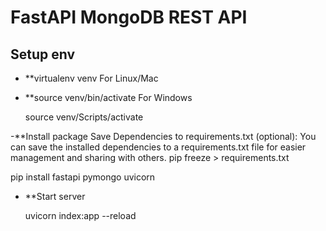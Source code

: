 # FastAPI MongoDB REST API
## Setup env

- **virtualenv venv
  For Linux/Mac

- **source venv/bin/activate
  For Windows

  source venv/Scripts/activate

-**Install package
  Save Dependencies to requirements.txt (optional):
  You can save the installed dependencies to a requirements.txt file for easier management and sharing with others.
pip freeze > requirements.txt


  pip install fastapi pymongo uvicorn
  
- **Start server

  uvicorn index:app --reload
